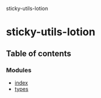 sticky-utils-lotion

# sticky-utils-lotion

## Table of contents

### Modules

- [index](modules/index.md)
- [types](modules/types.md)
